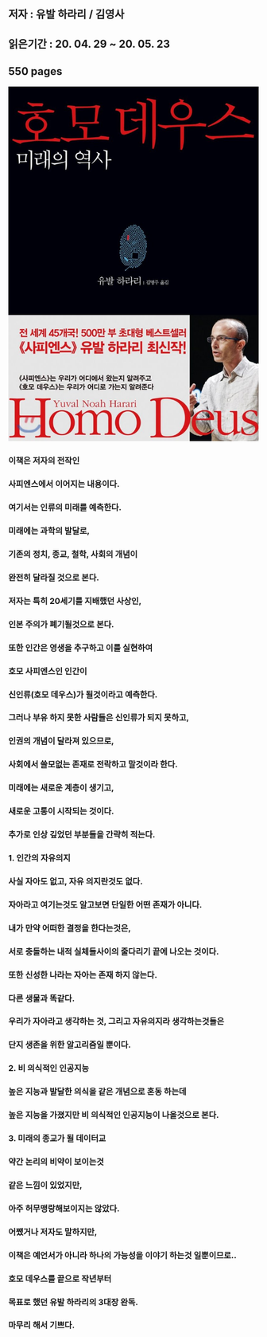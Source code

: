 ## 저자 : 유발 하라리 / 김영사

## 읽은기간 : 20. 04. 29 ~ 20. 05. 23

## 550 pages

![Smithsonian Image](../../public/images/books-images/homodeus.jpg)

### 이책은 저자의 전작인

### 사피엔스에서 이어지는 내용이다.

### 여기서는 인류의 미래를 예측한다.

### 미래에는 과학의 발달로,

### 기존의 정치, 종교, 철학, 사회의 개념이

### 완전히 달라질 것으로 본다.


### 저자는 특히 20세기를 지배했던 사상인,

### 인본 주의가 폐기될것으로 본다.

### 또한 인간은 영생을 추구하고 이를 실현하여

### 호모 사피엔스인 인간이

### 신인류(호모 데우스)가 될것이라고 예측한다.

### 그러나 부유 하지 못한 사람들은 신인류가 되지 못하고,

### 인권의 개념이 달라져 있으므로,

### 사회에서 쓸모없는 존재로 전락하고 말것이라 한다.

### 미래에는 새로운 계층이 생기고,

### 새로운 고통이 시작되는 것이다.


### 추가로 인상 깊었던 부분들을 간략히 적는다.

### 1. 인간의 자유의지

### 사실 자아도 없고, 자유 의지란것도 없다.

### 자아라고 여기는것도 알고보면 단일한 어떤 존재가 아니다.

### 내가 만약 어떠한 결정을 한다는것은,

### 서로 충돌하는 내적 실체들사이의 줄다리기 끝에 나오는 것이다.

### 또한 신성한 나라는 자아는 존재 하지 않는다.

### 다른 생물과 똑같다.

### 우리가 자아라고 생각하는 것, 그리고 자유의지라 생각하는것들은

### 단지 생존을 위한 알고리즘일 뿐이다.


### 2. 비 의식적인 인공지능

### 높은 지능과 발달한 의식을 같은 개념으로 혼동 하는데

### 높은 지능을 가졌지만 비 의식적인 인공지능이 나올것으로 본다.


### 3. 미래의 종교가 될 데이터교

### 약간 논리의 비약이 보이는것

### 같은 느낌이 있었지만,

### 아주 허무맹랑해보이지는 않았다.

### 어쨌거나 저자도 말하지만,

### 이책은 예언서가 아니라 하나의 가능성을 이야기 하는것 일뿐이므로..


### 호모 데우스를 끝으로 작년부터

### 목표로 했던 유발 하라리의 3대장 완독.

### 마무리 해서 기쁘다.


